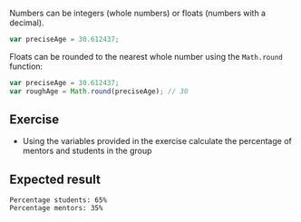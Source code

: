 Numbers can be integers (whole numbers) or floats (numbers with a decimal).

```js
var preciseAge = 30.612437;
```

Floats can be rounded to the nearest whole number using the `Math.round` function:

```js
var preciseAge = 30.612437;
var roughAge = Math.round(preciseAge); // 30
```

## Exercise

* Using the variables provided in the exercise calculate the percentage of mentors and students in the group

## Expected result

```
Percentage students: 65%
Percentage mentors: 35%
```